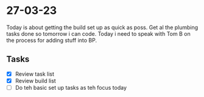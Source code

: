# 27-03-23

Today is about getting the build set up as quick as poss. Get al the plumbing tasks done so tomorrow i can code.
Today i need to speak with Tom B on the process for adding stuff into BP.

## Tasks
- [x] Review task list
- [x] Review build list
- [ ] Do teh basic set up tasks as teh focus today
